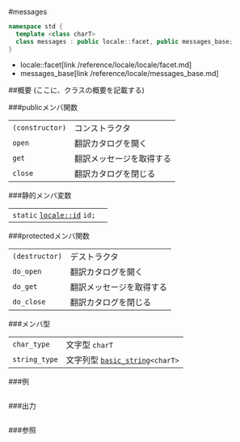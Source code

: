 #messages
```cpp
namespace std {
  template <class charT>
  class messages : public locale::facet, public messages_base;
}
```
* locale::facet[link /reference/locale/locale/facet.md]
* messages_base[link /reference/locale/messages_base.md]

##概要
(ここに、クラスの概要を記載する)

###publicメンバ関数

| | |
|----------------------------|--------------------------------------|
| `(constructor)` | コンストラクタ |
| `open` | 翻訳カタログを開く |
| `get` | 翻訳メッセージを取得する |
| `close` | 翻訳カタログを閉じる |

###静的メンバ変数

| | |
|---------------------------------------------------------------------------------------------------------------------------------------------------------------------------------------------------------------------------------------------------------------|--|
| `static` [`locale::id`](/reference/locale/locale/id.md) `id;` |  |

###protectedメンバ関数

| | |
|---------------------------|--------------------------------------|
| `(destructor)` | デストラクタ |
| `do_open` | 翻訳カタログを開く |
| `do_get` | 翻訳メッセージを取得する |
| `do_close` | 翻訳カタログを閉じる |

###メンバ型

| | |
|-------------------------------------------------------------------------|-----------------------------------------------------------------------------------------------------------------------------------|
| `char_type` | 文字型 `charT` |
| `string_type` | 文字列型 [`basic_string`](/reference/string/basic_string.md)`<charT>` |

###例
```cpp
```

###出力
```
```

###参照
